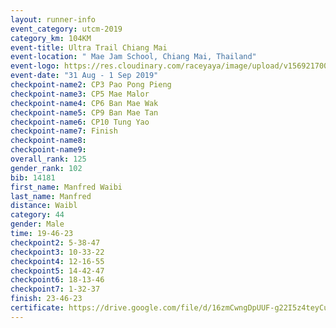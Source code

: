 ```yaml
---
layout: runner-info 
event_category: utcm-2019 
category_km: 104KM 
event-title: Ultra Trail Chiang Mai 
event-location: " Mae Jam School, Chiang Mai, Thailand" 
event-logo: https://res.cloudinary.com/raceyaya/image/upload/v1569217001/logo/ultra-trail-chiangmai_ay7efp.jpg 
event-date: "31 Aug - 1 Sep 2019" 
checkpoint-name2: CP3 Pao Pong Pieng 
checkpoint-name3: CP5 Mae Malor 
checkpoint-name4: CP6 Ban Mae Wak  
checkpoint-name5: CP9 Ban Mae Tan 
checkpoint-name6: CP10 Tung Yao 
checkpoint-name7: Finish 
checkpoint-name8: 
checkpoint-name9: 
overall_rank: 125
gender_rank: 102
bib: 14181
first_name: Manfred Waibi
last_name: Manfred
distance: Waibl
category: 44
gender: Male
time: 19-46-23
checkpoint2: 5-38-47
checkpoint3: 10-33-22
checkpoint4: 12-16-55
checkpoint5: 14-42-47
checkpoint6: 18-13-46
checkpoint7: 1-32-37
finish: 23-46-23
certificate: https://drive.google.com/file/d/16zmCwngDpUUF-g22I5z4teyCuvpf2RwW/view?usp=sharing
---
```

